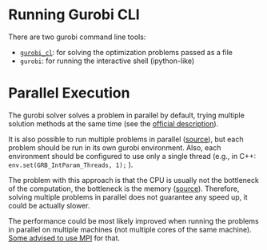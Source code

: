 # Running Gurobi CLI
There are two gurobi command line tools: 
- [`gurobi_cl`](https://www.gurobi.com/documentation/current/refman/grb_command_line_tool.html): for solving the optimization problems passed as a file
- `gurobi`: for running the interactive shell (ipython-like)


# Parallel Execution
The gurobi solver solves a problem in parallel by default, trying multiple solution methods at the same time (see the [official description](https://www.gurobi.com/documentation/9.5/refman/concurrent_optimizer.html)).

It is also possible to run multiple problems in parallel ([source](https://support.gurobi.com/hc/en-us/community/posts/360055837711-Solving-different-models-in-parallel-C-OpenMP-)), but each problem should be run in its own gurobi environment. Also, each environment should be configured to use only a single thread (e.g., in C++: `env.set(GRB_IntParam_Threads, 1);` ). 

The problem with this approach is that the CPU is usually not the bottleneck of the computation, the bottleneck is the memory ([source](https://groups.google.com/g/gurobi/c/JcUxe0YibZQ)). Therefore, solving multiple problems in parallel does not guarantee any speed up, it could be actually slower.

The performance could be most likely improved when running the problems in parallel on multiple machines (not multiple cores of the same machine). [Some advised to use MPI](https://support.gurobi.com/hc/en-us/community/posts/360077591892-Solving-thousands-of-QP-parallelly-on-a-machine-) for that.



